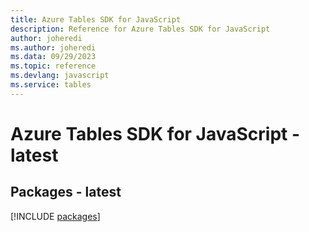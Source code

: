 ```yaml
---
title: Azure Tables SDK for JavaScript
description: Reference for Azure Tables SDK for JavaScript
author: joheredi
ms.author: joheredi
ms.data: 09/29/2023
ms.topic: reference
ms.devlang: javascript
ms.service: tables
---
```

# Azure Tables SDK for JavaScript - latest
## Packages - latest
[!INCLUDE [packages](tables-index.md)]